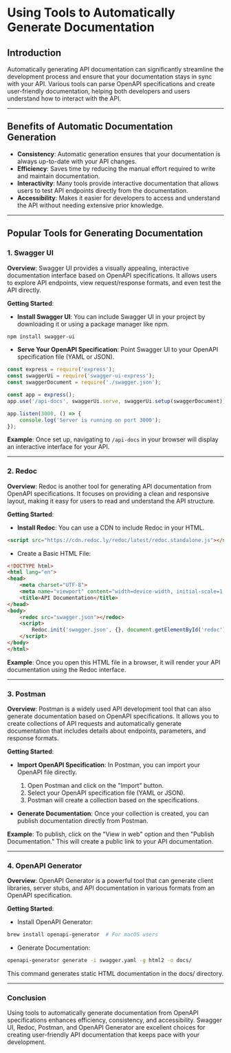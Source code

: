 # Using Tools to Automatically Generate Documentation

## Introduction
Automatically generating API documentation can significantly streamline the development process and ensure that your documentation stays in sync with your API. Various tools can parse OpenAPI specifications and create user-friendly documentation, helping both developers and users understand how to interact with the API.

---

## Benefits of Automatic Documentation Generation
- **Consistency**: Automatic generation ensures that your documentation is always up-to-date with your API changes.
- **Efficiency**: Saves time by reducing the manual effort required to write and maintain documentation.
- **Interactivity**: Many tools provide interactive documentation that allows users to test API endpoints directly from the documentation.
- **Accessibility**: Makes it easier for developers to access and understand the API without needing extensive prior knowledge.

---

## Popular Tools for Generating Documentation

### 1. **Swagger UI**

**Overview**: Swagger UI provides a visually appealing, interactive documentation interface based on OpenAPI specifications. It allows users to explore API endpoints, view request/response formats, and even test the API directly.

**Getting Started**:
- **Install Swagger UI**: You can include Swagger UI in your project by downloading it or using a package manager like npm.

```bash
npm install swagger-ui
```

- **Serve Your OpenAPI Specification**: Point Swagger UI to your OpenAPI specification file (YAML or JSON).

```javascript
const express = require('express');
const swaggerUi = require('swagger-ui-express');
const swaggerDocument = require('./swagger.json');

const app = express();
app.use('/api-docs', swaggerUi.serve, swaggerUi.setup(swaggerDocument));

app.listen(3000, () => {
    console.log('Server is running on port 3000');
});
```

**Example**: Once set up, navigating to `/api-docs` in your browser will display an interactive interface for your API.

---

### 2. Redoc

**Overview**: Redoc is another tool for generating API documentation from OpenAPI specifications. It focuses on providing a clean and responsive layout, making it easy for users to read and understand the API structure.

**Getting Started**:

- **Install Redoc**: You can use a CDN to include Redoc in your HTML.

```html
<script src="https://cdn.redoc.ly/redoc/latest/redoc.standalone.js"></script>
```

- Create a Basic HTML File:

```html
<!DOCTYPE html>
<html lang="en">
<head>
    <meta charset="UTF-8">
    <meta name="viewport" content="width=device-width, initial-scale=1.0">
    <title>API Documentation</title>
</head>
<body>
    <redoc src="swagger.json"></redoc>
    <script>
        Redoc.init('swagger.json', {}, document.getElementById('redoc'));
    </script>
</body>
</html>
```

**Example**: Once you open this HTML file in a browser, it will render your API documentation using the Redoc interface.

---

### 3. Postman

**Overview**: Postman is a widely used API development tool that can also generate documentation based on OpenAPI specifications. It allows you to create collections of API requests and automatically generate documentation that includes details about endpoints, parameters, and response formats.

**Getting Started**:

- **Import OpenAPI Specification**: In Postman, you can import your OpenAPI file directly.
  1. Open Postman and click on the "Import" button.
  2. Select your OpenAPI specification file (YAML or JSON).
  3. Postman will create a collection based on the specifications.

- **Generate Documentation**: Once your collection is created, you can publish documentation directly from Postman.

**Example**: To publish, click on the "View in web" option and then "Publish Documentation." This will create a public link to your API documentation.

---

### 4. OpenAPI Generator

**Overview**: OpenAPI Generator is a powerful tool that can generate client libraries, server stubs, and API documentation in various formats from an OpenAPI specification.

**Getting Started**:

- Install OpenAPI Generator:
```bash
brew install openapi-generator  # For macOS users
```

- Generate Documentation:
```bash
openapi-generator generate -i swagger.yaml -g html2 -o docs/
```

This command generates static HTML documentation in the docs/ directory.

---

### Conclusion

Using tools to automatically generate documentation from OpenAPI specifications enhances efficiency, consistency, and accessibility. Swagger UI, Redoc, Postman, and OpenAPI Generator are excellent choices for creating user-friendly API documentation that keeps pace with your development.


